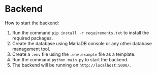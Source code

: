 # Backend

How to start the backend:

1. Run the command `pip install -r requirements.txt` to install the required packages.
2. Create the database using MariaDB console or any other database management tool.
3. Create a `.env` file using the `.env.example` file as a template.
4. Run the command `python main.py` to start the backend.
5. The backend will be running on `http://localhost:5000/`.
